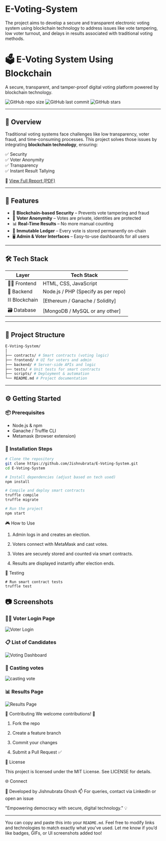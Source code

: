 # E-Voting-System
The project aims to develop a secure and transparent electronic voting system using blockchain technology to address issues like vote tampering, low voter turnout, and delays in results associated with traditional voting methods.
# 🗳️ E-Voting System Using Blockchain

A secure, transparent, and tamper-proof digital voting platform powered by blockchain technology.

![GitHub repo size](https://img.shields.io/github/repo-size/Jishnubrata/E-Voting-System?color=blue)
![GitHub last commit](https://img.shields.io/github/last-commit/Jishnubrata/E-Voting-System?color=green)
![GitHub stars](https://img.shields.io/github/stars/Jishnubrata/E-Voting-System?style=social)

---

## 🚀 Overview

Traditional voting systems face challenges like low transparency, voter fraud, and time-consuming processes. This project solves those issues by integrating **blockchain technology**, ensuring:

✅ Security  
✅ Voter Anonymity  
✅ Transparency  
✅ Instant Result Tallying

📄 [View Full Report (PDF)](https://github.com/Jishnubrata/E-Voting-System/blob/main/E-VOTING%20SYSTEM%20USING%20BLOCKCHAIN%20(Report).pdf)

---

## 🎯 Features

- 🔐 **Blockchain-based Security** – Prevents vote tampering and fraud  
- 👥 **Voter Anonymity** – Votes are private, identities are protected  
- 📊 **Real-Time Results** – No more manual counting  
- 📜 **Immutable Ledger** – Every vote is stored permanently on-chain  
- 🖥️ **Admin & Voter Interfaces** – Easy-to-use dashboards for all users

---

## 🛠️ Tech Stack

| Layer        | Tech Stack           |
|--------------|----------------------|
| 👨‍💻 Frontend | HTML, CSS, JavaScript |
| 🧠 Backend    | Node.js / PHP (Specify as per repo) |
| ⛓️ Blockchain | [Ethereum / Ganache / Solidity] |
| 🗃️ Database   | [MongoDB / MySQL or any other] |

---

## 🧩 Project Structure

``` bash
E-Voting-System/
│
├── contracts/ # Smart contracts (voting logic)
├── frontend/ # UI for voters and admin
├── backend/ # Server-side APIs and logic
├── tests/ # Unit tests for smart contracts
├── scripts/ # Deployment & automation
└── README.md # Project documentation
```


---

## ⚙️ Getting Started

### 📦 Prerequisites

- Node.js & npm
- Ganache / Truffle CLI
- Metamask (browser extension)

### 🧪 Installation Steps


```bash
# Clone the repository
git clone https://github.com/Jishnubrata/E-Voting-System.git
cd E-Voting-System

# Install dependencies (adjust based on tech used)
npm install

# Compile and deploy smart contracts
truffle compile
truffle migrate

# Run the project
npm start

```

🎮 How to Use

1. Admin logs in and creates an election.

2. Voters connect with MetaMask and cast votes.

3. Votes are securely stored and counted via smart contracts.

4. Results are displayed instantly after election ends.

🧪 Testing

```
# Run smart contract tests
truffle test
```
## 📷 Screenshots

### 🧑‍💻 Voter Login Page
![Voter Login](https://github.com/Jishnubrata/E-Voting-System/blob/main/E-Voting-System/Screenshots/Login%20Page.png)

### 📋 List of Candidates
![Voting Dashboard](https://github.com/Jishnubrata/E-Voting-System/blob/main/E-Voting-System/Screenshots/List%20of%20Candidates.png)

### 📝 Casting votes
![casting vote](https://github.com/Jishnubrata/E-Voting-System/blob/main/E-Voting-System/Screenshots/Casting%20Vote.png)

### 📊 Results Page
![Results Page](https://github.com/Jishnubrata/E-Voting-System/blob/main/E-Voting-System/Screenshots/Results.png)


🤝 Contributing
We welcome contributions! 🚀

1. Fork the repo

2. Create a feature branch

3. Commit your changes

4. Submit a Pull Request ✅

📜 License

This project is licensed under the MIT License. See LICENSE for details.

🌐 Connect

👤 Developed by Jishnubrata Ghosh
📫 For queries, contact via LinkedIn or open an issue

"Empowering democracy with secure, digital technology." 💡

---

You can copy and paste this into your `README.md`. Feel free to modify links and technologies to match exactly what you've used. Let me know if you’d like badges, GIFs, or UI screenshots added too!


